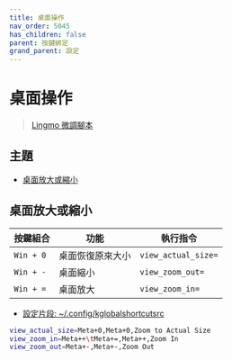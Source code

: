 ```yaml
---
title: 桌面操作
nav_order: 5045
has_children: false
parent: 按鍵綁定
grand_parent: 設定
---
```



# 桌面操作

> [Lingmo 微調腳本](https://github.com/samwhelp/lingmo-adjustment/tree/main/prototype/main/lingmo-config/locale/en_us/Lingmo-Dark)




## 主題

* [桌面放大或縮小](#桌面放大或縮小)




## 桌面放大或縮小

| 按鍵組合   | 功能              | 執行指令             |
| ---------- | ----------------- | -------------------- |
| `Win + 0`  | 桌面恢復原來大小  | `view_actual_size=`  |
| `Win + -`  | 桌面縮小          | `view_zoom_out=`     |
| `Win + =`  | 桌面放大          | `view_zoom_in=`      |


* [設定片段: ~/.config/kglobalshortcutsrc](https://github.com/samwhelp/lingmo-adjustment/blob/main/prototype/main/lingmo-config/locale/en_us/Lingmo-Dark/asset/overlay/etc/skel/.config/kglobalshortcutsrc#L189-L191)

``` sh
view_actual_size=Meta+0,Meta+0,Zoom to Actual Size
view_zoom_in=Meta++\tMeta+=,Meta++,Zoom In
view_zoom_out=Meta+-,Meta+-,Zoom Out
```
